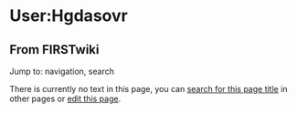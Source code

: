 # User:Hgdasovr

## From FIRSTwiki

Jump to: navigation, search

There is currently no text in this page, you can [search for this page title](Special:Search/Hgdasovr "Special:Search/Hgdasovr") in other pages or [edit this page](http://www.firstwiki.net/index.php?title=User:Hgdasovr&action=edit "http://www.firstwiki.net/index.php?title=User:Hgdasovr&action=edit").
